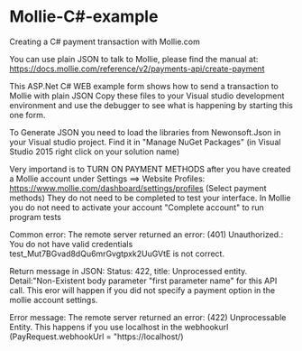 # Mollie-C#-example
Creating a C# payment transaction with Mollie.com

 You can use plain JSON to talk to Mollie, please find the manual at: https://docs.mollie.com/reference/v2/payments-api/create-payment
 

 This ASP.Net C# WEB example form shows how to send a transaction to Mollie with plain JSON
 Copy these files to your Visual studio development environment and use the debugger to see what is happening by starting this one form.
 
 To Generate JSON you need to load the libraries from Newonsoft.Json in your Visual studio project. Find it in "Manage NuGet Packages" 
  (in Visual Studio 2015 right click on your solution name)

 Very importand is to TURN ON PAYMENT METHODS after you have created a Mollie account under Settings ==> Website Profiles:
 https://www.mollie.com/dashboard/settings/profiles   (Select payment methods) They do not need to be completed to test your interface.
 In Mollie you do not need to activate your account "Complete account" to run program tests


 Common error:
 The remote server returned an error: (401) Unauthorized.:   You do not have valid credentials test_Mut7BGvad8dQu6mrGvgtpxk2UuGVtE is 
 not correct.

 Return message in JSON: Status: 422, title: Unprocessed entity. Detail:"Non-Existent body parameter \"first parameter name\" for 
 this API call.
 This eror will happen if you did not specify a payment option in the mollie account settings.
 
 Error message: The remote server returned an error: (422) Unprocessable Entity.
 This happens if you use localhost in the webhookurl (PayRequest.webhookUrl = "https://localhost/)
